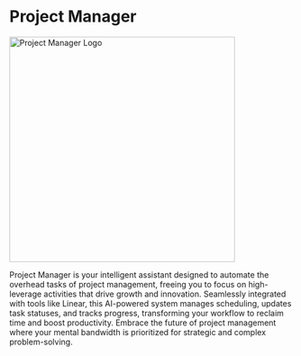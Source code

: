 # Project Manager

<img src="https://vivek-public-cdn.s3.us-west-2.amazonaws.com/project-manager.png" alt="Project Manager Logo" width="400" height="400">

Project Manager is your intelligent assistant designed to automate the overhead tasks of project management, freeing you to focus on high-leverage activities that drive growth and innovation. Seamlessly integrated with tools like Linear, this AI-powered system manages scheduling, updates task statuses, and tracks progress, transforming your workflow to reclaim time and boost productivity. Embrace the future of project management where your mental bandwidth is prioritized for strategic and complex problem-solving.
